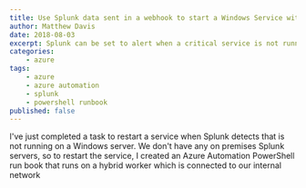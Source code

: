 ```yaml
---
title: Use Splunk data sent in a webhook to start a Windows Service with PowerShell and Azure Automation
author: Matthew Davis
date: 2018-08-03
excerpt: Splunk can be set to alert when a critical service is not running on a server. Data can be sent via a JSON payload to a webhook set up on Azure automation.
categories: 
    - azure
tags:
    - azure
    - azure automation
    - splunk
    - powershell runbook
published: false
---
```


I've just completed a task to restart a service when Splunk detects that is not running on a Windows server. We don't have any on premises Splunk servers, so to restart the service, I created an Azure Automation PowerShell run book that runs on a hybrid worker which is connected to our internal network
